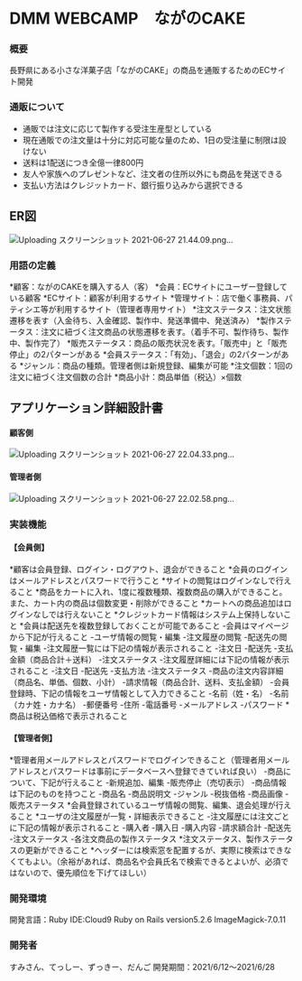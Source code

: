 # DMM WEBCAMP　ながのCAKE

### 概要
長野県にある小さな洋菓子店「ながのCAKE」の商品を通販するためのECサイト開発

### 通販について
* 通販では注文に応じて製作する受注生産型としている
* 現在通販での注文量は十分に対応可能な量のため、1日の受注量に制限は設けない
* 送料は1配送につき全億一律800円
* 友人や家族へのプレゼントなど、注文者の住所以外にも商品を発送できる
* 支払い方法はクレジットカード、銀行振り込みから選択できる

## ER図
![Uploading スクリーンショット 2021-06-27 21.44.09.png…]()

### 用語の定義
*顧客：ながのCAKEを購入する人（客）
*会員：ECサイトにユーザー登録している顧客
*ECサイト：顧客が利用するサイト
*管理サイト：店で働く事務員、パティシエ等が利用するサイト（管理者専用サイト）
*注文ステータス：注文状態遷移を表す（入金待ち、入金確認、製作中、発送準備中、発送済み）
*製作ステータス：注文に紐づく注文商品の状態遷移を表す。（着手不可、製作待ち、製作中、製作完了）
*販売ステータス：商品の販売状況を表す。「販売中」と「販売停止」の2パターンがある
*会員ステータス：「有効」、「退会」の2パターンがある
*ジャンル：商品の種類。管理者側は新規登録、編集が可能
*注文個数：1回の注文に紐づく注文個数の合計
*商品小計：商品単価（税込）×個数

## アプリケーション詳細設計書
#### 顧客側
![Uploading スクリーンショット 2021-06-27 22.04.33.png…]()

#### 管理者側
![Uploading スクリーンショット 2021-06-27 22.02.58.png…]()


### 実装機能
#### 【会員側】
*顧客は会員登録、ログイン・ログアウト、退会ができること
*会員のログインはメールアドレスとパスワードで行うこと
*サイトの閲覧はログインなしで行えること
*商品をカートに入れ、1度に複数種類、複数商品の購入ができること。また、カート内の商品は個数変更・削除ができること
*カートへの商品追加はログインなしでは行えないこと
*クレジットカード情報はシステム上保持しないこと
*会員は配送先を複数登録しておくことが可能であること
-会員はマイページから下記が行えること
 -ユーザ情報の閲覧・編集
 -注文履歴の閲覧
 -配送先の閲覧・編集
-注文履歴一覧には下記の情報が表示されること
 -注文日
 -配送先
 -支払金額（商品合計＋送料）
-注文ステータス
 -注文履歴詳細には下記の情報が表示されること
 -注文日
 -配送先
 -支払方法
 -注文ステータス
 -商品の注文内容詳細（商品名、単価、個数、小計）
 -請求情報（商品合計、送料、支払金額）
-会員登録時、下記の情報をユーザ情報として入力できること
 -名前（姓・名）
 -名前（カナ姓・カナ名）
 -郵便番号
 -住所
 -電話番号
 -メールアドレス
 -パスワード
*商品は税込価格で表示されること

#### 【管理者側】
*管理者用メールアドレスとパスワードでログインできること（管理者用メールアドレスとパスワードは事前にデータベースへ登録できていれば良い）
-商品について、下記が行えること
 -新規追加、編集
 -販売停止（売切表示）
-商品情報は下記のものを持つこと
 -商品名
 -商品説明文
 -ジャンル
 -税抜価格
 -商品画像
 -販売ステータス
*会員登録されているユーザ情報の閲覧、編集、退会処理が行えること
*ユーザの注文履歴が一覧・詳細表示できること
-注文履歴には注文ごとに下記の情報が表示されること
 -購入者
 -購入日
 -購入内容
 -請求額合計
 -配送先
 -注文ステータス
 -各注文商品の製作ステータス
*注文ステータス、製作ステータスの更新ができること
*ヘッダーには検索窓を配置するが、実際に検索はできなくてもよい。（余裕があれば、商品名や会員氏名で検索できるとよいが、必須ではないので、優先順位を下げてほしい）

### 開発環境
開発言語：Ruby IDE:Cloud9 Ruby on Rails version5.2.6 ImageMagick-7.0.11


### 開発者
すみさん、てっしー、ずっきー、だんご
開発期間：2021/6/12〜2021/6/28